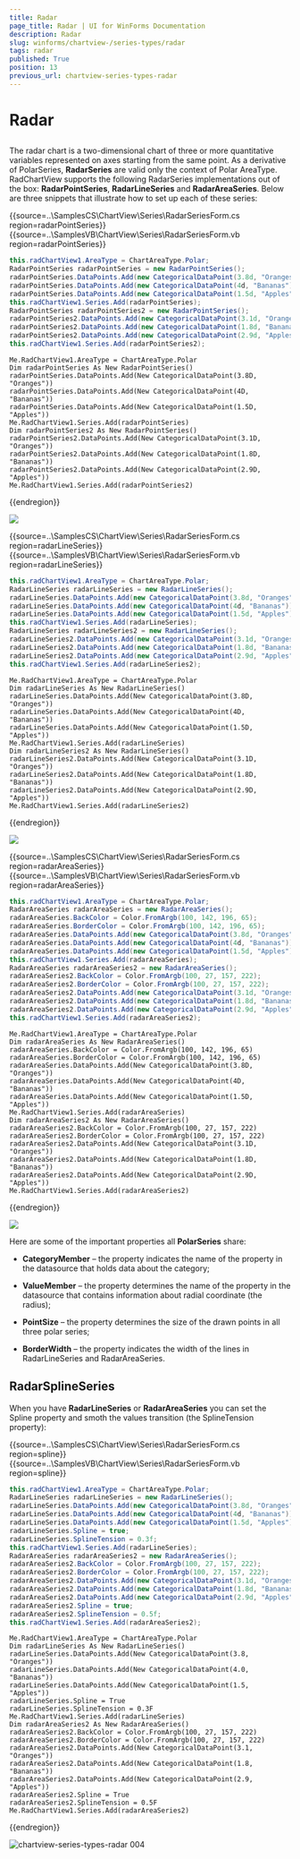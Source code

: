 ```yaml
---
title: Radar
page_title: Radar | UI for WinForms Documentation
description: Radar
slug: winforms/chartview-/series-types/radar
tags: radar
published: True
position: 13
previous_url: chartview-series-types-radar
---
```


# Radar
 
## 

The radar chart is a two-dimensional chart of three or more quantitative variables represented on axes starting from the same point. As a derivative of PolarSeries, __RadarSeries__ are valid only the context of Polar AreaType. RadChartView supports the following RadarSeries implementations out of the box: __RadarPointSeries__, __RadarLineSeries__ and __RadarAreaSeries__. Below are three snippets that illustrate how to set up each of these series: 

{{source=..\SamplesCS\ChartView\Series\RadarSeriesForm.cs region=radarPointSeries}} 
{{source=..\SamplesVB\ChartView\Series\RadarSeriesForm.vb region=radarPointSeries}} 

````C#
this.radChartView1.AreaType = ChartAreaType.Polar;
RadarPointSeries radarPointSeries = new RadarPointSeries();
radarPointSeries.DataPoints.Add(new CategoricalDataPoint(3.8d, "Oranges"));
radarPointSeries.DataPoints.Add(new CategoricalDataPoint(4d, "Bananas"));
radarPointSeries.DataPoints.Add(new CategoricalDataPoint(1.5d, "Apples"));
this.radChartView1.Series.Add(radarPointSeries);
RadarPointSeries radarPointSeries2 = new RadarPointSeries();
radarPointSeries2.DataPoints.Add(new CategoricalDataPoint(3.1d, "Oranges"));
radarPointSeries2.DataPoints.Add(new CategoricalDataPoint(1.8d, "Bananas"));
radarPointSeries2.DataPoints.Add(new CategoricalDataPoint(2.9d, "Apples"));
this.radChartView1.Series.Add(radarPointSeries2);

````
````VB.NET
Me.RadChartView1.AreaType = ChartAreaType.Polar
Dim radarPointSeries As New RadarPointSeries()
radarPointSeries.DataPoints.Add(New CategoricalDataPoint(3.8D, "Oranges"))
radarPointSeries.DataPoints.Add(New CategoricalDataPoint(4D, "Bananas"))
radarPointSeries.DataPoints.Add(New CategoricalDataPoint(1.5D, "Apples"))
Me.RadChartView1.Series.Add(radarPointSeries)
Dim radarPointSeries2 As New RadarPointSeries()
radarPointSeries2.DataPoints.Add(New CategoricalDataPoint(3.1D, "Oranges"))
radarPointSeries2.DataPoints.Add(New CategoricalDataPoint(1.8D, "Bananas"))
radarPointSeries2.DataPoints.Add(New CategoricalDataPoint(2.9D, "Apples"))
Me.RadChartView1.Series.Add(radarPointSeries2)

````

{{endregion}} 


![](images/chartview-series-types-radar001.png)  



{{source=..\SamplesCS\ChartView\Series\RadarSeriesForm.cs region=radarLineSeries}} 
{{source=..\SamplesVB\ChartView\Series\RadarSeriesForm.vb region=radarLineSeries}} 

````C#
this.radChartView1.AreaType = ChartAreaType.Polar;
RadarLineSeries radarLineSeries = new RadarLineSeries();
radarLineSeries.DataPoints.Add(new CategoricalDataPoint(3.8d, "Oranges"));
radarLineSeries.DataPoints.Add(new CategoricalDataPoint(4d, "Bananas"));
radarLineSeries.DataPoints.Add(new CategoricalDataPoint(1.5d, "Apples"));
this.radChartView1.Series.Add(radarLineSeries);
RadarLineSeries radarLineSeries2 = new RadarLineSeries();
radarLineSeries2.DataPoints.Add(new CategoricalDataPoint(3.1d, "Oranges"));
radarLineSeries2.DataPoints.Add(new CategoricalDataPoint(1.8d, "Bananas"));
radarLineSeries2.DataPoints.Add(new CategoricalDataPoint(2.9d, "Apples"));
this.radChartView1.Series.Add(radarLineSeries2);

````
````VB.NET
Me.RadChartView1.AreaType = ChartAreaType.Polar
Dim radarLineSeries As New RadarLineSeries()
radarLineSeries.DataPoints.Add(New CategoricalDataPoint(3.8D, "Oranges"))
radarLineSeries.DataPoints.Add(New CategoricalDataPoint(4D, "Bananas"))
radarLineSeries.DataPoints.Add(New CategoricalDataPoint(1.5D, "Apples"))
Me.RadChartView1.Series.Add(radarLineSeries)
Dim radarLineSeries2 As New RadarLineSeries()
radarLineSeries2.DataPoints.Add(New CategoricalDataPoint(3.1D, "Oranges"))
radarLineSeries2.DataPoints.Add(New CategoricalDataPoint(1.8D, "Bananas"))
radarLineSeries2.DataPoints.Add(New CategoricalDataPoint(2.9D, "Apples"))
Me.RadChartView1.Series.Add(radarLineSeries2)

````

{{endregion}} 


![](images/chartview-series-types-radar002.png) 

{{source=..\SamplesCS\ChartView\Series\RadarSeriesForm.cs region=radarAreaSeries}} 
{{source=..\SamplesVB\ChartView\Series\RadarSeriesForm.vb region=radarAreaSeries}} 

````C#
this.radChartView1.AreaType = ChartAreaType.Polar;
RadarAreaSeries radarAreaSeries = new RadarAreaSeries();
radarAreaSeries.BackColor = Color.FromArgb(100, 142, 196, 65);
radarAreaSeries.BorderColor = Color.FromArgb(100, 142, 196, 65);
radarAreaSeries.DataPoints.Add(new CategoricalDataPoint(3.8d, "Oranges"));
radarAreaSeries.DataPoints.Add(new CategoricalDataPoint(4d, "Bananas"));
radarAreaSeries.DataPoints.Add(new CategoricalDataPoint(1.5d, "Apples"));
this.radChartView1.Series.Add(radarAreaSeries);
RadarAreaSeries radarAreaSeries2 = new RadarAreaSeries();
radarAreaSeries2.BackColor = Color.FromArgb(100, 27, 157, 222);
radarAreaSeries2.BorderColor = Color.FromArgb(100, 27, 157, 222);
radarAreaSeries2.DataPoints.Add(new CategoricalDataPoint(3.1d, "Oranges"));
radarAreaSeries2.DataPoints.Add(new CategoricalDataPoint(1.8d, "Bananas"));
radarAreaSeries2.DataPoints.Add(new CategoricalDataPoint(2.9d, "Apples"));
this.radChartView1.Series.Add(radarAreaSeries2);

````
````VB.NET
Me.RadChartView1.AreaType = ChartAreaType.Polar
Dim radarAreaSeries As New RadarAreaSeries()
radarAreaSeries.BackColor = Color.FromArgb(100, 142, 196, 65)
radarAreaSeries.BorderColor = Color.FromArgb(100, 142, 196, 65)
radarAreaSeries.DataPoints.Add(New CategoricalDataPoint(3.8D, "Oranges"))
radarAreaSeries.DataPoints.Add(New CategoricalDataPoint(4D, "Bananas"))
radarAreaSeries.DataPoints.Add(New CategoricalDataPoint(1.5D, "Apples"))
Me.RadChartView1.Series.Add(radarAreaSeries)
Dim radarAreaSeries2 As New RadarAreaSeries()
radarAreaSeries2.BackColor = Color.FromArgb(100, 27, 157, 222)
radarAreaSeries2.BorderColor = Color.FromArgb(100, 27, 157, 222)
radarAreaSeries2.DataPoints.Add(New CategoricalDataPoint(3.1D, "Oranges"))
radarAreaSeries2.DataPoints.Add(New CategoricalDataPoint(1.8D, "Bananas"))
radarAreaSeries2.DataPoints.Add(New CategoricalDataPoint(2.9D, "Apples"))
Me.RadChartView1.Series.Add(radarAreaSeries2)

````

{{endregion}} 


![](images/chartview-series-types-radar003.png)

Here are some of the important properties all __PolarSeries__ share:
        

* __CategoryMember__ – the property indicates the name of the property in the datasource that holds data about the category;
            

* __ValueMember__ – the property determines the name of the property in the datasource that contains information about radial coordinate (the radius);
            

* __PointSize__ – the property determines the size of the drawn points in all three polar series;
            

* __BorderWidth__ – the property indicates the width of the lines in RadarLineSeries and RadarAreaSeries.
            

## RadarSplineSeries

When you have __RadarLineSeries__ or __RadarAreaSeries__ you can set the Spline property and smoth the values transition (the SplineTension property): 

{{source=..\SamplesCS\ChartView\Series\RadarSeriesForm.cs region=spline}} 
{{source=..\SamplesVB\ChartView\Series\RadarSeriesForm.vb region=spline}} 

````C#
this.radChartView1.AreaType = ChartAreaType.Polar;
RadarLineSeries radarLineSeries = new RadarLineSeries();
radarLineSeries.DataPoints.Add(new CategoricalDataPoint(3.8d, "Oranges"));
radarLineSeries.DataPoints.Add(new CategoricalDataPoint(4d, "Bananas"));
radarLineSeries.DataPoints.Add(new CategoricalDataPoint(1.5d, "Apples"));
radarLineSeries.Spline = true;
radarLineSeries.SplineTension = 0.3f;
this.radChartView1.Series.Add(radarLineSeries);
RadarAreaSeries radarAreaSeries2 = new RadarAreaSeries();
radarAreaSeries2.BackColor = Color.FromArgb(100, 27, 157, 222);
radarAreaSeries2.BorderColor = Color.FromArgb(100, 27, 157, 222);
radarAreaSeries2.DataPoints.Add(new CategoricalDataPoint(3.1d, "Oranges"));
radarAreaSeries2.DataPoints.Add(new CategoricalDataPoint(1.8d, "Bananas"));
radarAreaSeries2.DataPoints.Add(new CategoricalDataPoint(2.9d, "Apples"));
radarAreaSeries2.Spline = true;
radarAreaSeries2.SplineTension = 0.5f;
this.radChartView1.Series.Add(radarAreaSeries2);

````
````VB.NET
Me.RadChartView1.AreaType = ChartAreaType.Polar
Dim radarLineSeries As New RadarLineSeries()
radarLineSeries.DataPoints.Add(New CategoricalDataPoint(3.8, "Oranges"))
radarLineSeries.DataPoints.Add(New CategoricalDataPoint(4.0, "Bananas"))
radarLineSeries.DataPoints.Add(New CategoricalDataPoint(1.5, "Apples"))
radarLineSeries.Spline = True
radarLineSeries.SplineTension = 0.3F
Me.RadChartView1.Series.Add(radarLineSeries)
Dim radarAreaSeries2 As New RadarAreaSeries()
radarAreaSeries2.BackColor = Color.FromArgb(100, 27, 157, 222)
radarAreaSeries2.BorderColor = Color.FromArgb(100, 27, 157, 222)
radarAreaSeries2.DataPoints.Add(New CategoricalDataPoint(3.1, "Oranges"))
radarAreaSeries2.DataPoints.Add(New CategoricalDataPoint(1.8, "Bananas"))
radarAreaSeries2.DataPoints.Add(New CategoricalDataPoint(2.9, "Apples"))
radarAreaSeries2.Spline = True
radarAreaSeries2.SplineTension = 0.5F
Me.RadChartView1.Series.Add(radarAreaSeries2)

````

{{endregion}} 


![chartview-series-types-radar 004](images/chartview-series-types-radar004.png)
